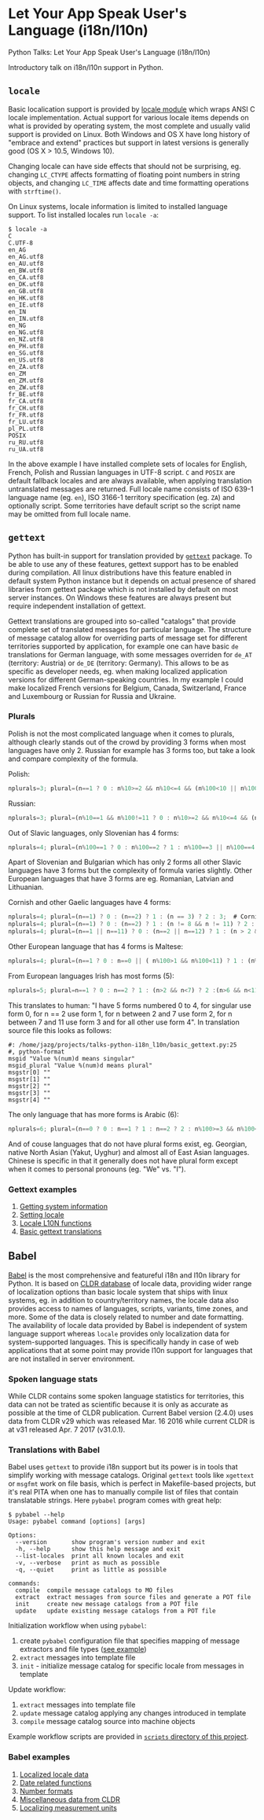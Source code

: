 # Let Your App Speak User's Language (i18n/l10n)

Python Talks: Let Your App Speak User's Language (i18n/l10n)

Introductory talk on i18n/l10n support in Python.

## `locale`

Basic localication support is provided by [locale module](https://docs.python.org/3/library/locale.html) which wraps ANSI C locale implementation. Actual support for various locale items depends on what is provided by operating system, the most complete and usually valid support is provided on Linux. Both Windows and OS X have long history of "embrace and extend" practices but support in latest versions is generally good (OS X > 10.5, Windows 10).

Changing locale can have side effects that should not be surprising, eg. changing `LC_CTYPE` affects formatting of floating point numbers in string objects, and changing `LC_TIME` affects date and time formatting operations with `strftime()`.

On Linux systems, locale information is limited to installed language support. To list installed locales run `locale -a`:

```shell
$ locale -a
C
C.UTF-8
en_AG
en_AG.utf8
en_AU.utf8
en_BW.utf8
en_CA.utf8
en_DK.utf8
en_GB.utf8
en_HK.utf8
en_IE.utf8
en_IN
en_IN.utf8
en_NG
en_NG.utf8
en_NZ.utf8
en_PH.utf8
en_SG.utf8
en_US.utf8
en_ZA.utf8
en_ZM
en_ZM.utf8
en_ZW.utf8
fr_BE.utf8
fr_CA.utf8
fr_CH.utf8
fr_FR.utf8
fr_LU.utf8
pl_PL.utf8
POSIX
ru_RU.utf8
ru_UA.utf8
```

In the above example I have installed complete sets of locales for English, French, Polish and Russian languages in UTF-8 script. `C` and `POSIX` are default fallback locales and are always available, when applying translation untranslated messages are returned. Full locale name consists of ISO 639-1 language name (eg. `en`), ISO 3166-1 territory specification (eg. `ZA`) and optionally script. Some territories have default script so the script name may be omitted from full locale name.

## `gettext`

Python has built-in support for translation provided by [`gettext`](https://www.gnu.org/software/gettext/) package. To be able to use any of these features, gettext support has to be enabled during compilation. All linux distributions have this feature enabled in default system Python instance but it depends on actual presence of shared libraries from gettext package which is not installed by default on most server instances. On Windows these features are always present but require independent installation of gettext.

Gettext translations are grouped into so-called "catalogs" that provide complete set of translated messages for particular language. The structure of message catalog allow for overriding parts of message set for different territories supported by application, for example one can have basic `de` translations for German language, with some messages overriden for `de_AT` (territory: Austria) or `de_DE` (territory: Germany). This allows to be as specific as developer needs, eg. when making localized application versions for different German-speaking countries. In my example I could make localized French versions for Belgium, Canada, Switzerland, France and Luxembourg or Russian for Russia and Ukraine.

### Plurals

Polish is not the most complicated language when it comes to plurals, although clearly stands out of the crowd by providing 3 forms when most languages have only 2. Russian for example has 3 forms too, but take a look and compare complexity of the formula.

Polish:

```javascript
nplurals=3; plural=(n==1 ? 0 : n%10>=2 && n%10<=4 && (n%100<10 || n%100>=20) ? 1 : 2);
```

Russian:

```javascript
nplurals=3; plural=(n%10==1 && n%100!=11 ? 0 : n%10>=2 && n%10<=4 && (n%100<10 || n%100>=20) ? 1 : 2);
```

Out of Slavic languages, only Slovenian has 4 forms:

```javascript
nplurals=4; plural=(n%100==1 ? 0 : n%100==2 ? 1 : n%100==3 || n%100==4 ? 2 : 3);
```

Apart of Slovenian and Bulgarian which has only 2 forms all other Slavic languages have 3 forms but the complexity of formula varies slightly. Other European languages that have 3 forms are eg. Romanian, Latvian and Lithuanian.

Cornish and other Gaelic languages have 4 forms:

```javascript
nplurals=4; plural=(n==1) ? 0 : (n==2) ? 1 : (n == 3) ? 2 : 3;  # Cornish
nplurals=4; plural=(n==1) ? 0 : (n==2) ? 1 : (n != 8 && n != 11) ? 2 : 3;  # Welsh
nplurals=4; plural=(n==1 || n==11) ? 0 : (n==2 || n==12) ? 1 : (n > 2 && n < 20) ? 2 : 3;  # Scottish Gaelic
```

Other European language that has 4 forms is Maltese:

```javascript
nplurals=4; plural=(n==1 ? 0 : n==0 || ( n%100>1 && n%100<11) ? 1 : (n%100>10 && n%100<20 ) ? 2 : 3);
```

From European languages Irish has most forms (5):

```javascript
nplurals=5; plural=n==1 ? 0 : n==2 ? 1 : (n>2 && n<7) ? 2 :(n>6 && n<11) ? 3 : 4;
```

This translates to human: "I have 5 forms numbered 0 to 4, for singular use form 0, for n == 2 use form 1, for n between 2 and 7 use form 2, for n between 7 and 11 use form 3 and for all other use form 4". In translation source file this looks as follows:

```text
#: /home/jazg/projects/talks-python-i18n_l10n/basic_gettext.py:25
#, python-format
msgid "Value %(num)d means singular"
msgid_plural "Value %(num)d means plural"
msgstr[0] ""
msgstr[1] ""
msgstr[2] ""
msgstr[3] ""
msgstr[4] ""
```

The only language that has more forms is Arabic (6):

```javascript
nplurals=6; plural=(n==0 ? 0 : n==1 ? 1 : n==2 ? 2 : n%100>=3 && n%100<=10 ? 3 : n%100>=11 ? 4 : 5);
```

And of couse languages that do not have plural forms exist, eg. Georgian, native North Asian (Yakut, Uyghur) and almost all of East Asian languages. Chinese is specific in that it generally does not have plural form except when it comes to personal pronouns (eg. "We" vs. "I").

### Gettext examples

1. [Getting system information](sysinfo.py)
1. [Setting locale](set_locale.py)
1. [Locale L10N functions](locale_settings.py)
1. [Basic gettext translations](basic_gettext.py)

## Babel

[Babel](http://babel.pocoo.org/) is the most comprehensive and featureful i18n and l10n library for Python. It is based on [CLDR database](http://cldr.unicode.org/) of locale data, providing wider range of localization options than basic locale system that ships with linux systems, eg. in addition to country/territory names, the locale data also provides access to names of languages, scripts, variants, time zones, and more. Some of the data is closely related to number and date formatting. The availability of locale data provided by Babel is independent of system language support whereas `locale` provides only localization data for system-supported languages. This is specifically handy in case of web applications that at some point may provide l10n support for languages that are not installed in server environment.

### Spoken language stats

While CLDR contains some spoken language statistics for territories, this data can not be trated as scientific because it is only as accurate as possible at the time of CLDR publication. Current Babel version (2.4.0) uses data from CLDR v29 which was released Mar. 16 2016 while current CLDR is at v31 released Apr. 7 2017 (v31.0.1).

### Translations with Babel

Babel uses `gettext` to provide i18n support but its power is in tools that simplify working with message catalogs. Original `gettext` tools like `xgettext` or `msgfmt` work on file basis, which is perfect in Makefile-based projects, but it's real PITA when one has to manually compile list of files that contain translatable strings. Here `pybabel` program comes with great help:

```text
$ pybabel --help
Usage: pybabel command [options] [args]

Options:
  --version       show program's version number and exit
  -h, --help      show this help message and exit
  --list-locales  print all known locales and exit
  -v, --verbose   print as much as possible
  -q, --quiet     print as little as possible

commands:
  compile  compile message catalogs to MO files
  extract  extract messages from source files and generate a POT file
  init     create new message catalogs from a POT file
  update   update existing message catalogs from a POT file
```

Initialization workflow when using `pybabel`:

1. create `pybabel` configuration file that specifies mapping of message extractors and file types ([see example](scripts/babel.cfg))
1. `extract` messages into template file
1. `init` - initialize message catalog for specific locale from messages in template

Update workflow:

1. `extract` messages into template file
1. `update` message catalog applying any changes introduced in template
1. `compile` message catalog source into machine objects

Example workflow scripts are provided in [`scripts` directory of this project](scripts/).

### Babel examples

1. [Localized locale data](babel_locale.py)
1. [Date related functions](babel_dates.py)
1. [Number formats](babel_numbers.py)
1. [Miscellaneous data from CLDR](babel_misc.py)
1. [Localizing measurement units](babel_measures.py)
